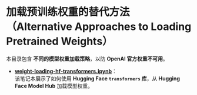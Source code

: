 # **加载预训练权重的替代方法（Alternative Approaches to Loading Pretrained Weights）**  

本目录包含 **不同的模型权重加载策略**，以防 **OpenAI 官方权重不可用**。  

- **[weight-loading-hf-transformers.ipynb](weight-loading-hf-transformers.ipynb)**：  
  该笔记本展示了如何使用 **Hugging Face `transformers` 库**，从 **Hugging Face Model Hub** 加载模型权重。